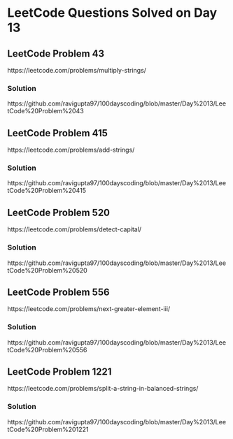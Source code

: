 # LeetCode Questions Solved on Day 13

<h2>LeetCode Problem 43</h2>  https://leetcode.com/problems/multiply-strings/
<h3>Solution</h3>  https://github.com/ravigupta97/100dayscoding/blob/master/Day%2013/LeetCode%20Problem%2043

<h2>LeetCode Problem 415</h2>  https://leetcode.com/problems/add-strings/
<h3>Solution</h3>  https://github.com/ravigupta97/100dayscoding/blob/master/Day%2013/LeetCode%20Problem%20415

<h2>LeetCode Problem 520</h2>  https://leetcode.com/problems/detect-capital/ 
<h3>Solution</h3>  https://github.com/ravigupta97/100dayscoding/blob/master/Day%2013/LeetCode%20Problem%20520

<h2>LeetCode Problem 556</h2>  https://leetcode.com/problems/next-greater-element-iii/ 
<h3>Solution</h3>  https://github.com/ravigupta97/100dayscoding/blob/master/Day%2013/LeetCode%20Problem%20556

<h2>LeetCode Problem 1221</h2>  https://leetcode.com/problems/split-a-string-in-balanced-strings/
<h3>Solution</h3>  https://github.com/ravigupta97/100dayscoding/blob/master/Day%2013/LeetCode%20Problem%201221
